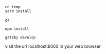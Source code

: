     cd temp
    yarn install 

or 

    npm install
    
    gatsby develop
    
visit the url localhost:8000 in your web browser
